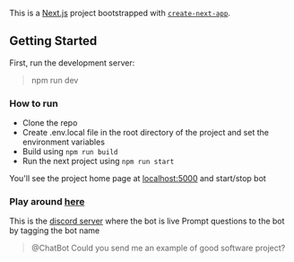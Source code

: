 This is a [Next.js](https://nextjs.org/) project bootstrapped with [`create-next-app`](https://github.com/vercel/next.js/tree/canary/packages/create-next-app).

## Getting Started

First, run the development server:

> npm run dev

### How to run
 - Clone the repo
 - Create .env.local file in the root directory of the project and set the environment variables
 - Build using `npm run build`
 - Run the next project using `npm run start`

You'll see the project home page at [localhost:5000](http://localhost:5000) and start/stop bot

### Play around [here](https://discord.gg/y4b4n4TY)

This is the [discord server](https://discord.gg/y4b4n4TY) where the bot is live
Prompt questions to the bot by tagging the bot name
> @ChatBot Could you send me an example of good software project?

